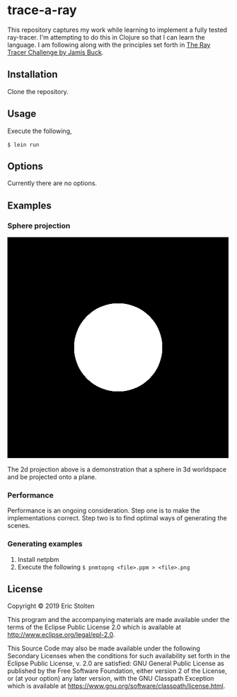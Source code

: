 # trace-a-ray

This repository captures my work while learning to implement a fully
tested ray-tracer. I'm attempting to do this in Clojure so that I can
learn the language. I am following along with the principles set forth
in [The Ray Tracer Challenge by Jamis
Buck](https://pragprog.com/book/jbtracer/the-ray-tracer-challenge).

## Installation

Clone the repository.

## Usage

Execute the following,

    $ lein run

## Options

Currently there are no options.

## Examples

### Sphere projection
![2d projection](/doc/images/sphere.png)

The 2d projection above is a demonstration that a sphere in 3d
worldspace and be projected onto a plane.

### Performance

Performance is an ongoing consideration. Step one is to make the
implementations correct. Step two is to find optimal ways of
generating the scenes.

### Generating examples

1. Install netpbm
2. Execute the following
   `$ pnmtopng <file>.ppm > <file>.png`

## License

Copyright © 2019 Eric Stolten

This program and the accompanying materials are made available under the
terms of the Eclipse Public License 2.0 which is available at
http://www.eclipse.org/legal/epl-2.0.

This Source Code may also be made available under the following Secondary
Licenses when the conditions for such availability set forth in the Eclipse
Public License, v. 2.0 are satisfied: GNU General Public License as published by
the Free Software Foundation, either version 2 of the License, or (at your
option) any later version, with the GNU Classpath Exception which is available
at https://www.gnu.org/software/classpath/license.html.

